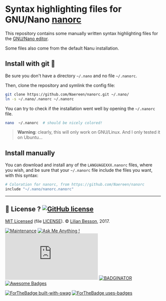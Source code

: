 # Syntax highlighting files for GNU/Nano [nanorc](https://nanorc/)

This repository contains some manually written syntax highlighting files for the [GNU/Nano editor](https://nano-editor.org/).

Some files also come from the default Nanu installation.

## Install with git :wrench:
Be sure you don't have a directory `~/.nano` and no file `~/.nanorc`.

Then, clone the repository and symlink the config file:
```bash
git clone https://github.com/Naereen/nanorc.git ~/.nano/
ln -s ~/.nano/.nanorc ~/.nanorc
```

You can try to check if the installation went well by opening the `~/.nanorc` file.

```bash
nano  ~/.nanorc  # should be nicely colored!
```

> **Warning**: clearly, this will only work on GNU/Linux. And I only tested it on Ubuntu...

## Install manually
You can download and install any of the `LANGUAGEXXX.nanorc` files, where you wish, and be sure that your `~/.nanorc` file include the files you want, with this syntax:

```python
# Coloration for nanorc, from https://github.com/Naereen/nanorc
include "~/.nano/nanorc.nanorc"
```

----

## :scroll: License ? [![GitHub license](https://img.shields.io/github/license/Naereen/nanorc.svg)](https://github.com/Naereen/nanorc/blob/master/LICENSE)
[MIT Licensed](https://lbesson.mit-license.org/) (file [LICENSE](LICENSE)).
© [Lilian Besson](https://GitHub.com/Naereen), 2017.

[![Maintenance](https://img.shields.io/badge/Maintained%3F-yes-green.svg)](https://GitHub.com/Naereen/nanorc/graphs/commit-activity)
[![Ask Me Anything !](https://img.shields.io/badge/Ask%20me-anything-1abc9c.svg)](https://GitHub.com/Naereen/ama)
[![Analytics](https://ga-beacon.appspot.com/UA-38514290-17/github.com/Naereen/nanorc/README.md?pixel)](https://GitHub.com/Naereen/nanorc/)
[![BADGINATOR](https://badginator.herokuapp.com/Naereen/nanorc.svg)](https://github.com/defunctzombie/badginator)
[![Awesome Badges](https://img.shields.io/badge/badges-awesome-green.svg)](https://github.com/Naereen/badges)

[![ForTheBadge built-with-swag](http://ForTheBadge.com/images/badges/built-with-swag.svg)](https://GitHub.com/Naereen/)
[![ForTheBadge uses-badges](http://ForTheBadge.com/images/badges/uses-badges.svg)](http://ForTheBadge.com)
